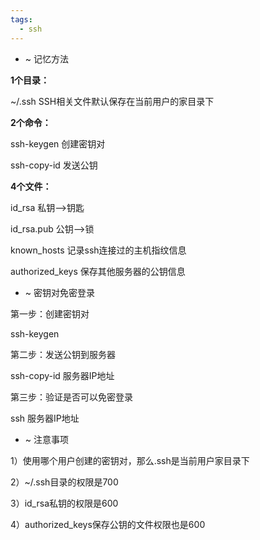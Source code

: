 ```yaml
---
tags:
  - ssh
---
```


- ~ 记忆方法


**1个目录：**

~/.ssh				SSH相关文件默认保存在当前用户的家目录下



**2个命令：**

ssh-keygen			创建密钥对

ssh-copy-id 			发送公钥



**4个文件：**

id_rsa				私钥-->钥匙

id_rsa.pub			公钥-->锁

known_hosts			记录ssh连接过的主机指纹信息

authorized_keys		保存其他服务器的公钥信息


- ~ 密钥对免密登录


第一步：创建密钥对

ssh-keygen

第二步：发送公钥到服务器

ssh-copy-id 服务器IP地址

第三步：验证是否可以免密登录

ssh 服务器IP地址

- ~ 注意事项


1）使用哪个用户创建的密钥对，那么.ssh是当前用户家目录下

2）~/.ssh目录的权限是700

3）id_rsa私钥的权限是600

4）authorized_keys保存公钥的文件权限也是600
